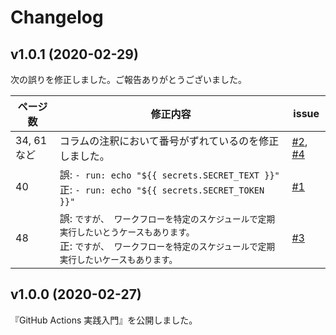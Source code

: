 # Changelog

## v1.0.1 (2020-02-29)

次の誤りを修正しました。ご報告ありがとうございました。

| ページ数 | 修正内容 | issue |
| --- | --- | --- |
| 34, 61 など | コラムの注釈において番号がずれているのを修正しました。 | [#2](https://github.com/github-actions-up-and-running/contact/issues/2), [#4](https://github.com/github-actions-up-and-running/contact/issues/4) |
| 40 | 誤: ```- run: echo "${{ secrets.SECRET_TEXT }}"```<br />正: ```- run: echo "${{ secrets.SECRET_TOKEN }}"``` | [#1](https://github.com/github-actions-up-and-running/contact/issues/1) |
| 48 | 誤: ```ですが、 ワークフローを特定のスケジュールで定期実行したいとうケースもあります。```<br />正: ```ですが、 ワークフローを特定のスケジュールで定期実行したいケースもあります。``` | [#3](https://github.com/github-actions-up-and-running/contact/issues/3) |

## v1.0.0 (2020-02-27)

『GitHub Actions 実践入門』を公開しました。
